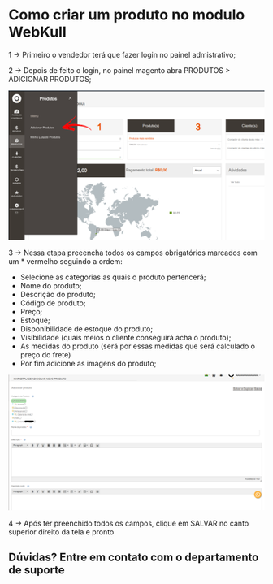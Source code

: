 # Como criar um produto no modulo WebKull

1 -> Primeiro o vendedor terá que fazer login no painel admistrativo;

2 -> Depois de feito o login, no painel magento abra PRODUTOS > ADICIONAR PRODUTOS;

![webkull](https://github.com/Buzz-Dev-Web/Tutoriais/blob/master/Magento_2/28%20-%20Como%20criar%20produto%20WebKull/images/imagem1.png)

 3 -> Nessa etapa preeencha todos os campos obrigatórios marcados com um * vermelho seguindo a ordem:
 * Selecione as categorias as quais o produto pertencerá;
 * Nome do produto;
 * Descrição do produto;
 * Código de produto;
 * Preço;
 * Estoque;
 * Disponibilidade de estoque do produto;
 * Visibilidade (quais meios o cliente conseguirá acha o produto);
 * As medidas do produto (será por essas medidas que será calculado o preço do frete)
 * Por fim adicione as imagens do produto;

 ![webkull](https://github.com/Buzz-Dev-Web/Tutoriais/blob/master/Magento_2/28%20-%20Como%20criar%20produto%20WebKull/images/imagem2.png)

 4 -> Após ter preenchido todos os campos, clique em SALVAR no canto superior direito da tela e pronto

 ## Dúvidas? Entre em contato com o departamento de suporte


